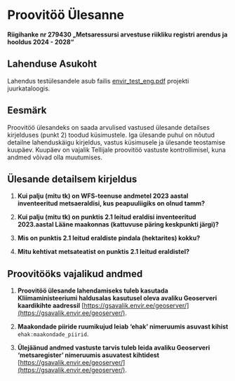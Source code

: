 # Proovitöö Ülesanne
**Riigihanke nr 279430 „Metsaressursi arvestuse riikliku registri arendus ja hooldus 2024 - 2028“**


## Lahenduse Asukoht

Lahendus testülesandele asub failis [envir_test_eng.pdf](./envir_test_eng.pdf) projekti juurkataloogis.

## Eesmärk

Proovitöö ülesandeks on saada arvulised vastused ülesande detailses kirjelduses (punkt 2) toodud küsimustele. Iga ülesande puhul on nõutud detailne lahenduskäigu kirjeldus, vastus küsimusele ja ülesande teostamise kuupäev. Kuupäev on vajalik Tellijale proovitöö vastuste kontrollimisel, kuna andmed võivad olla muutumises.

## Ülesande detailsem kirjeldus

1. **Kui palju (mitu tk) on WFS-teenuse andmetel 2023 aastal inventeeritud metsaeraldisi, kus peapuuliigiks on olnud tamm?**

2. **Kui palju (mitu tk) on punktis 2.1 leitud eraldisi inventeeritud 2023.aastal Lääne maakonnas (kattuvuse päring keskpunkti järgi)?**

3. **Mis on punktis 2.1 leitud eraldiste pindala (hektarites) kokku?**

4. **Mitu kehtivat metsateatist on punktis 2.1 leitud eraldistel?**

## Proovitööks vajalikud andmed

1. **Proovitöö ülesande lahendamiseks tuleb kasutada Kliimaministeeriumi haldusalas kasutusel oleva avaliku Geoserveri kaardikihte aadressil** [https://gsavalik.envir.ee/geoserver/](https://gsavalik.envir.ee/geoserver/).

2. **Maakondade piiride ruumikujud leiab ‘ehak’ nimeruumis asuvast kihist** `ehak:maakondade_piirid`.

3. **Ülejäänud andmed vastuste tarvis tuleb leida avaliku Geoserveri ‘metsaregister’ nimeruumis asuvatest kihtidest** [https://gsavalik.envir.ee/geoserver/](https://gsavalik.envir.ee/geoserver/).
